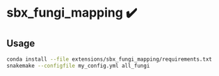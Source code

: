 # sbx_fungi_mapping ✔️

## Usage

  ```bash
  conda install --file extensions/sbx_fungi_mapping/requirements.txt
  snakemake --configfile my_config.yml all_fungi
  ```
